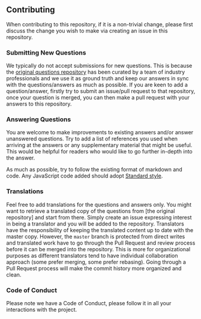 ## Contributing

When contributing to this repository, if it is a non-trivial change, please first discuss the change you wish to make via creating an issue in this repository.

### Submitting New Questions

We typically do not accept submissions for new questions. This is because the [original questions repository](https://github.com/h5bp/Front-end-Developer-Interview-Questions) has been curated by a team of industry professionals and we use it as ground truth and keep our answers in sync with the questions/answers as much as possible. If you are keen to add a question/answer, firstly try to submit an issue/pull request to that repository, once your question is merged, you can then make a pull request with your answers to this repository.

### Answering Questions

You are welcome to make improvements to existing answers and/or answer unanswered questions. Try to add a list of references you used when arriving at the answers or any supplementary material that might be useful. This would be helpful for readers who would like to go further in-depth into the answer.

As much as possible, try to follow the existing format of markdown and code. Any JavaScript code added should adopt [Standard style](https://standardjs.com/).

### Translations

Feel free to add translations for the questions and answers only. You might want to retrieve a translated copy of the questions from [the original repository] and start from there. Simply create an issue expressing interest in being a translator and you will be added to the repository. Translators have the responsibility of keeping the translated content up to date with the master copy. However, the `master` branch is protected from direct writes and translated work have to go through the Pull Request and review process before it can be merged into the repository. This is more for organizational purposes as different translators tend to have individual collaboration approach (some prefer merging, some prefer rebasing). Going through a Pull Request process will make the commit history more organized and clean.

### Code of Conduct

Please note we have a Code of Conduct, please follow it in all your interactions with the project.

